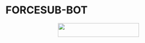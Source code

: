 # FORCESUB-BOT

<p align="center"><a href="https://dashboard.heroku.com/new?template=https://github.com/hydra-13/single-fc"> <img src="https://img.shields.io/badge/Deploy%20On%20Heroku-black?style=for-the-badge&logo=heroku" width="220" height="38.45"/></a></p>
